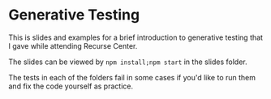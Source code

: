 # Generative Testing

This is slides and examples for a brief introduction to generative testing that I gave while attending Recurse Center. 

The slides can be viewed by `npm install;npm start` in the slides folder. 

The tests in each of the folders fail in some cases if you'd like to run them and fix the code yourself as practice. 
